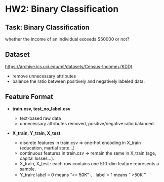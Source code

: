 # HW2: Binary Classification
## Task: Binary Classification
whether the income of an individual exceeds $50000 or not?

## Dataset
https://archive.ics.uci.edu/ml/datasets/Census-Income+(KDD)

* remove unnecessary attributes
* balance the ratio between positively and negatively labeled data.

## Feature Format
* **train.csv, test_no_label.csv**
  + text-based raw data
  + unnecessary attributes removed, positive/negative ratio balanced.
  
* **X_train, Y_train, X_test**
  + discrete features in train.csv => one-hot encoding in X_train (education, martial state...)
  + continuous features in train.csv => remain the same in X_train (age, capital losses...).
  + X_train, X_test : each row contains one 510-dim feature represents a sample.
  + Y_train: label = 0 means  “<= 50K” 、 label = 1 means  “ >50K ”
